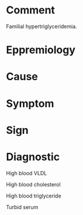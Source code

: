 # Comment

Familial hypertriglyceridemia.

# Eppremiology

# Cause

# Symptom

# Sign

# Diagnostic

High blood VLDL

High blood cholesterol

High blood triglyceride

Turbid serum
